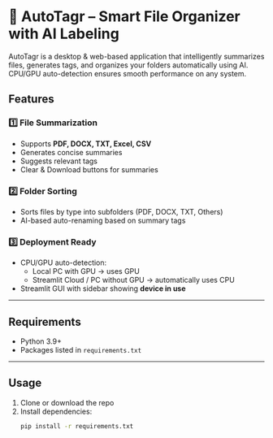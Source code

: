 # 📂 AutoTagr – Smart File Organizer with AI Labeling

AutoTagr is a desktop & web-based application that intelligently summarizes files, generates tags, and organizes your folders automatically using AI. CPU/GPU auto-detection ensures smooth performance on any system.


## Features

### 1️⃣ File Summarization
- Supports **PDF, DOCX, TXT, Excel, CSV**
- Generates concise summaries
- Suggests relevant tags
- Clear & Download buttons for summaries

### 2️⃣ Folder Sorting
- Sorts files by type into subfolders (PDF, DOCX, TXT, Others)
- AI-based auto-renaming based on summary tags

### 3️⃣ Deployment Ready
- CPU/GPU auto-detection:
  - Local PC with GPU → uses GPU
  - Streamlit Cloud / PC without GPU → automatically uses CPU
- Streamlit GUI with sidebar showing **device in use**

---

## Requirements
- Python 3.9+
- Packages listed in `requirements.txt`

---

## Usage
1. Clone or download the repo
2. Install dependencies:
   ```bash
   pip install -r requirements.txt
